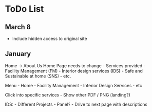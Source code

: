 # ToDo List

## March 8

- Include hidden access to original site

## January

Home -> About Us
Home Page needs to change
	- Services provided
    	- Facility Management (FM)
    	- Interior design services (IDS)
    	- Safe and Sustainable at home (SNS)
    	- etc.

Menu
	- Home
	- Facility Management
	- Interior Design Services
	- etc

Click into specific services
	- Show other PDF / PNG (landing?)
  
IDS:
	- Different Projects
	- Panel?
    	- Drive to next page with descriptions
